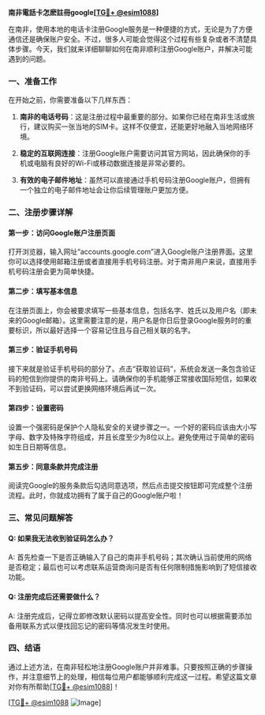 **南非電話卡怎麽註冊google[[TG💪+ @esim1088](https://t.me/s/esim1088)]**

在南非，使用本地的电话卡注册Google服务是一种便捷的方式，无论是为了方便通信还是确保账户安全。不过，很多人可能会觉得这个过程有些复杂或者不清楚具体步骤。今天，我们就来详细聊聊如何在南非顺利注册Google账户，并解决可能遇到的问题。

### 一、准备工作

在开始之前，你需要准备以下几样东西：

1. **南非的电话号码**：这是注册过程中最重要的部分。如果你已经在南非生活或旅行，建议购买一张当地的SIM卡。这样不仅便宜，还能更好地融入当地网络环境。
   
2. **稳定的互联网连接**：注册Google账户需要访问其官方网站，因此确保你的手机或电脑有良好的Wi-Fi或移动数据连接是非常必要的。

3. **有效的电子邮件地址**：虽然可以直接通过手机号码注册Google账户，但拥有一个独立的电子邮件地址会让你后续管理账户更加方便。

### 二、注册步骤详解

#### 第一步：访问Google账户注册页面

打开浏览器，输入网址“accounts.google.com”进入Google账户注册界面。这里你可以选择使用邮箱注册或者直接用手机号码注册。对于南非用户来说，直接用手机号码注册会更为简单快捷。

#### 第二步：填写基本信息

在注册页面上，你会被要求填写一些基本信息，包括名字、姓氏以及用户名（即未来的Google邮箱）。这里需要注意的是，用户名是你日后登录Google服务时的重要标识，所以最好选择一个容易记住且与自己相关联的名字。

#### 第三步：验证手机号码

接下来就是验证手机号码的部分了。点击“获取验证码”，系统会发送一条包含验证码的短信到你提供的南非号码上。请确保你的手机能够正常接收国际短信，如果收不到验证码，可以尝试更换网络环境后再试一次。

#### 第四步：设置密码

设置一个强密码是保护个人隐私安全的关键步骤之一。一个好的密码应该由大小写字母、数字及特殊字符组成，并且长度至少为8位以上。避免使用过于简单的密码如生日日期等信息。

#### 第五步：同意条款并完成注册

阅读完Google的服务条款后勾选同意选项，然后点击提交按钮即可完成整个注册流程。此时，你就成功拥有了属于自己的Google账户啦！

### 三、常见问题解答

#### Q: 如果我无法收到验证码怎么办？
A: 首先检查一下是否正确输入了自己的南非手机号码；其次确认当前使用的网络是否稳定；最后也可以考虑联系运营商询问是否有任何限制措施影响到了短信接收功能。

#### Q: 注册完成后还需要做什么？
A: 注册完成后，记得立即修改默认密码以提高安全性。同时也可以根据需要添加备用联系方式以便找回忘记的密码等情况发生时使用。

### 四、结语

通过上述方法，在南非轻松地注册Google账户并非难事。只要按照正确的步骤操作，并注意细节上的处理，相信每位用户都能够顺利完成这一过程。希望这篇文章对你有所帮助[[TG💪+ @esim1088](https://t.me/s/esim1088)]！

[[TG💪+ @esim1088](https://t.me/s/esim1088) ![Image](https://i.postimg.cc/4NQfJmqS/Snipaste-2025-05-13-00-14-12.png)]